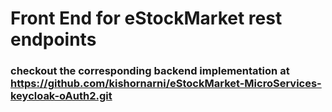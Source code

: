 # Front End for eStockMarket rest endpoints
### checkout the corresponding backend implementation at https://github.com/kishornarni/eStockMarket-MicroServices-keycloak-oAuth2.git
